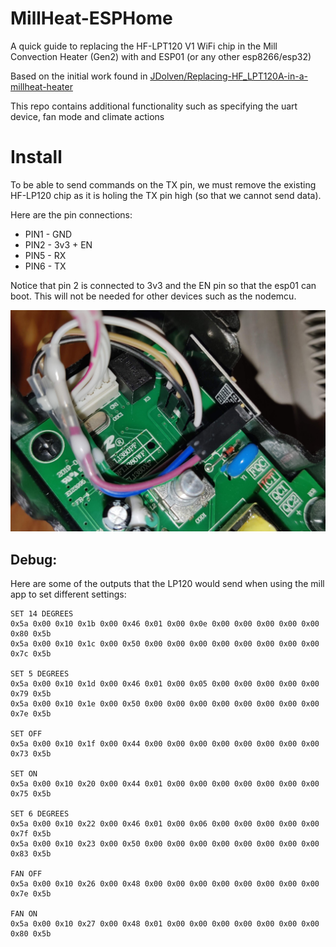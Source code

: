 # MillHeat-ESPHome
A quick guide to replacing the HF-LPT120 V1 WiFi chip in the Mill Convection Heater (Gen2) with and ESP01 (or any other esp8266/esp32)

Based on the initial work found in [JDolven/Replacing-HF_LPT120A-in-a-millheat-heater](https://github.com/JDolven/Replacing-HF_LPT120A-in-a-millheat-heater/)

This repo contains additional functionality such as specifying the uart device, fan mode and climate actions

# Install

To be able to send commands on the TX pin, we must remove the existing HF-LP120 chip as it is holing the TX pin high (so that we cannot send data).

Here are the pin connections:
- PIN1 - GND
- PIN2 - 3v3 + EN
- PIN5 - RX
- PIN6 - TX

Notice that pin 2 is connected to 3v3 and the EN pin so that the esp01 can boot. This will not be needed for other devices such as the nodemcu.


![](IMG_20221018_225900.jpg)

## Debug:

Here are some of the outputs that the LP120 would send when using the mill app to set different settings:
```
SET 14 DEGREES
0x5a 0x00 0x10 0x1b 0x00 0x46 0x01 0x00 0x0e 0x00 0x00 0x00 0x00 0x00 0x80 0x5b 
0x5a 0x00 0x10 0x1c 0x00 0x50 0x00 0x00 0x00 0x00 0x00 0x00 0x00 0x00 0x7c 0x5b

SET 5 DEGREES
0x5a 0x00 0x10 0x1d 0x00 0x46 0x01 0x00 0x05 0x00 0x00 0x00 0x00 0x00 0x79 0x5b 
0x5a 0x00 0x10 0x1e 0x00 0x50 0x00 0x00 0x00 0x00 0x00 0x00 0x00 0x00 0x7e 0x5b

SET OFF
0x5a 0x00 0x10 0x1f 0x00 0x44 0x00 0x00 0x00 0x00 0x00 0x00 0x00 0x00 0x73 0x5b

SET ON
0x5a 0x00 0x10 0x20 0x00 0x44 0x01 0x00 0x00 0x00 0x00 0x00 0x00 0x00 0x75 0x5b 

SET 6 DEGREES
0x5a 0x00 0x10 0x22 0x00 0x46 0x01 0x00 0x06 0x00 0x00 0x00 0x00 0x00 0x7f 0x5b 
0x5a 0x00 0x10 0x23 0x00 0x50 0x00 0x00 0x00 0x00 0x00 0x00 0x00 0x00 0x83 0x5b 

FAN OFF
0x5a 0x00 0x10 0x26 0x00 0x48 0x00 0x00 0x00 0x00 0x00 0x00 0x00 0x00 0x7e 0x5b

FAN ON
0x5a 0x00 0x10 0x27 0x00 0x48 0x01 0x00 0x00 0x00 0x00 0x00 0x00 0x00 0x80 0x5b
```
